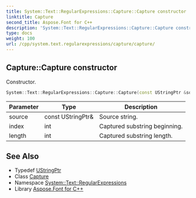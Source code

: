 ```yaml
---
title: System::Text::RegularExpressions::Capture::Capture constructor
linktitle: Capture
second_title: Aspose.Font for C++
description: 'System::Text::RegularExpressions::Capture::Capture constructor. Constructor in C++.'
type: docs
weight: 100
url: /cpp/system.text.regularexpressions/capture/capture/
---
```

## Capture::Capture constructor


Constructor.

```cpp
System::Text::RegularExpressions::Capture::Capture(const UStringPtr &source, int index, int length)
```


| Parameter | Type | Description |
| --- | --- | --- |
| source | const UStringPtr\& | Source string. |
| index | int | Captured substring beginning. |
| length | int | Captured substring length. |

## See Also

* Typedef [UStringPtr](../../ustringptr/)
* Class [Capture](../)
* Namespace [System::Text::RegularExpressions](../../)
* Library [Aspose.Font for C++](../../../)
